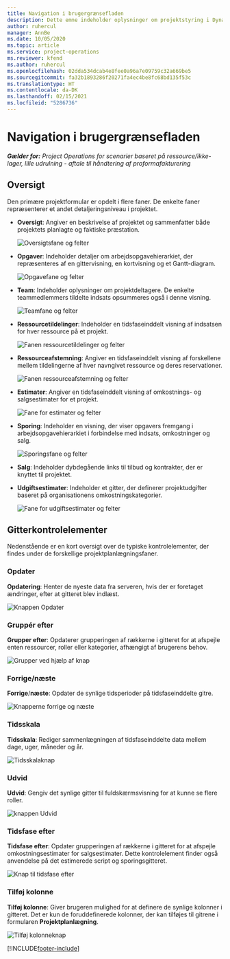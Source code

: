 ```yaml
---
title: Navigation i brugergrænsefladen
description: Dette emne indeholder oplysninger om projektstyring i Dynamics 365 Project-operationer.
author: ruhercul
manager: AnnBe
ms.date: 10/05/2020
ms.topic: article
ms.service: project-operations
ms.reviewer: kfend
ms.author: ruhercul
ms.openlocfilehash: 02dda534dcab4e8fee0a96a7e09759c32a669be5
ms.sourcegitcommit: fa32b1893286f20271fa4ec4be8fc68bd135f53c
ms.translationtype: HT
ms.contentlocale: da-DK
ms.lasthandoff: 02/15/2021
ms.locfileid: "5286736"
---
```

# <a name="navigating-the-user-interface"></a>Navigation i brugergrænsefladen

_**Gælder for:** Project Operations for scenarier baseret på ressource/ikke-lager, lille udrulning - aftale til håndtering af proformafakturering_

## <a name="overview"></a>Oversigt

Den primære projektformular er opdelt i flere faner. De enkelte faner repræsenterer et andet detaljeringsniveau i projektet.

- **Oversigt**: Angiver en beskrivelse af projektet og sammenfatter både projektets planlagte og faktiske præstation.

    ![Oversigtsfane og felter](media/navigation7.png)

- **Opgaver**: Indeholder detaljer om arbejdsopgavehierarkiet, der repræsenteres af en gittervisning, en kortvisning og et Gantt-diagram.

    ![Opgavefane og felter](media/navigation8.png)

- **Team**: Indeholder oplysninger om projektdeltagere. De enkelte teammedlemmers tildelte indsats opsummeres også i denne visning.

    ![Teamfane og felter](media/navigation9.png)

- **Ressourcetildelinger**: Indeholder en tidsfaseinddelt visning af indsatsen for hver ressource på et projekt.

    ![Fanen ressourcetildelinger og felter](media/navigation10.png)

- **Ressourceafstemning**: Angiver en tidsfaseinddelt visning af forskellene mellem tildelingerne af hver navngivet ressource og deres reservationer.

    ![Fanen ressourceafstemning og felter](media/navigation11.png)

- **Estimater**: Angiver en tidsfaseinddelt visning af omkostnings- og salgsestimater for et projekt.

    ![Fane for estimater og felter](media/navigation12.png)

- **Sporing**: Indeholder en visning, der viser opgavers fremgang i arbejdsopgavehierarkiet i forbindelse med indsats, omkostninger og salg.

    ![Sporingsfane og felter](media/navigation13.png)

- **Salg**: Indeholder dybdegående links til tilbud og kontrakter, der er knyttet til projektet.

- **Udgiftsestimater**: Indeholder et gitter, der definerer projektudgifter baseret på organisationens omkostningskategorier.

    ![Fane for udgiftsestimater og felter](media/navigation14.png)

## <a name="grid-controls"></a>Gitterkontrolelementer

Nedenstående er en kort oversigt over de typiske kontrolelementer, der findes under de forskellige projektplanlægningsfaner.

### <a name="refresh"></a>Opdater

**Opdatering**: Henter de nyeste data fra serveren, hvis der er foretaget ændringer, efter at gitteret blev indlæst.

![Knappen Opdater](media/navigation7.png)

### <a name="group-by"></a>Gruppér efter

**Grupper efter**: Opdaterer grupperingen af rækkerne i gitteret for at afspejle enten ressourcer, roller eller kategorier, afhængigt af brugerens behov.

![Grupper ved hjælp af knap](media/navigation6.png)

### <a name="previousnext"></a>Forrige/næste

**Forrige**/**næste**: Opdater de synlige tidsperioder på tidsfaseinddelte gitre.

![Knapperne forrige og næste](media/navigation2.png)

### <a name="timescale"></a>Tidsskala

**Tidsskala**: Rediger sammenlægningen af tidsfaseinddelte data mellem dage, uger, måneder og år.

![Tidsskalaknap](media/navigation3.png)

### <a name="expand"></a>Udvid

**Udvid**: Gengiv det synlige gitter til fuldskærmsvisning for at kunne se flere roller.

![knappen Udvid](media/navigation4.png)

### <a name="time-phase-by"></a>Tidsfase efter

**Tidsfase efter**: Opdater grupperingen af rækkerne i gitteret for at afspejle omkostningsestimater for salgsestimater. Dette kontrolelement finder også anvendelse på det estimerede script og sporingsgitteret.

![Knap til tidsfase efter](media/navigation0.png)

### <a name="add-column"></a>Tilføj kolonne

**Tilføj kolonne**: Giver brugeren mulighed for at definere de synlige kolonner i gitteret. Det er kun de foruddefinerede kolonner, der kan tilføjes til gitrene i formularen **Projektplanlægning**.

![Tilføj kolonneknap](media/navigation5.png)


[!INCLUDE[footer-include](../includes/footer-banner.md)]